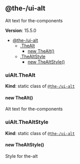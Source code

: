 <!--- Code generated by @the-/script-doc. DO NOT EDIT. -->

<a name="module_@the-/ui-alt"></a>

## @the-/ui-alt
Alt text for the-components

**Version**: 15.5.0  

* [@the-/ui-alt](#module_@the-/ui-alt)
    * [.TheAlt](#module_@the-/ui-alt.TheAlt)
        * [new TheAlt()](#new_module_@the-/ui-alt.TheAlt_new)
    * [.TheAltStyle](#module_@the-/ui-alt.TheAltStyle)
        * [new TheAltStyle()](#new_module_@the-/ui-alt.TheAltStyle_new)

<a name="module_@the-/ui-alt.TheAlt"></a>

### uiAlt.TheAlt
**Kind**: static class of [<code>@the-/ui-alt</code>](#module_@the-/ui-alt)  
<a name="new_module_@the-/ui-alt.TheAlt_new"></a>

#### new TheAlt()
Alt text for the-components

<a name="module_@the-/ui-alt.TheAltStyle"></a>

### uiAlt.TheAltStyle
**Kind**: static class of [<code>@the-/ui-alt</code>](#module_@the-/ui-alt)  
<a name="new_module_@the-/ui-alt.TheAltStyle_new"></a>

#### new TheAltStyle()
Style for the-alt

